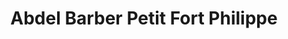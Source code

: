 ---
title: "Abdel Barber Petit Fort Philippe"
url: /gravelines/abdel-barber-petit-fort-philippe/
shop: coiffeur
---